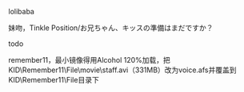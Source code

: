 lolibaba

妹吻，Tinkle Position/お兄ちゃん、キッスの準備はまだですか？



todo



remember11，最小镜像得用Alcohol 120%加载，把KID\Remember11\File\movie\staff.avi（331MB）改为voice.afs并覆盖到KID\Remember11\File目录下
